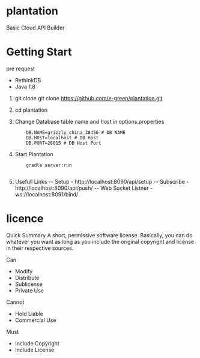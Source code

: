 # plantation
Basic Cloud API Builder

# Getting Start

pre request
  
  * RethinkDB
  * Java 1.8

1. git clone 
    git clone https://github.com/e-green/plantation.git
2. cd plantation
3. Change Database table name and host in options.properties
    ```
        DB.NAME=grizzly_china_38456 # DB NAME
        DB.HOST=localhost # DB Host
        DB.PORT=28015 # DB Host Port
    ```
    
4. Start Plantation
    ```
        gradle server:run
        
    ```
5. Usefull Links
    -- Setup              - http://localhost:8090/api/setup <POST method>
    -- Subscribe          - http://localhost:8090/api/push/<ENTITY>
    -- Web Socket Listner - ws://localhost:8091/bind/<ENTITY>


# licence 
Quick Summary
A short, permissive software license. Basically, you can do whatever you want as long as you include the original copyright and license in their respective sources.


Can
 * Modify 
 * Distribute 
 * Sublicense 
 * Private Use 

Cannot
 * Hold Liable 
 * Commercial Use 

Must
 * Include Copyright 
 * Include License 
